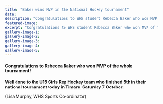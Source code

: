 ```yaml
---
title: "Baker wins MVP in the National Hockey tournament"
date: 
description: "Congratulations to WHS student Rebecca Baker who won MVP of the whole tournament!.."
featured-image: 
excerpt: "Congratulations to WHS student Rebecca Baker who won MVP of the whole tournament!"
gallery-image-1: 
gallery-image-2: 
gallery-image-3: 
gallery-image-4: 
gallery-image-5: 
---
```


<h4>Congratulations to Rebecca Baker who won MVP of the whole tournament!</h4>
<p><strong><strong></strong>Well done to the U15 Girls Rep Hockey team who finished 5th in their national tournament today in Timaru, Saturday 7 October.</strong></p>
<p>(Lisa Murphy, WHS Sports Co-ordinator)</p>

